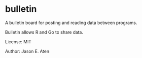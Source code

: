 bulletin
========

A bulletin board for posting and reading data between programs.

Bulletin allows R and Go to share data.

License: MIT

Author: Jason E. Aten
